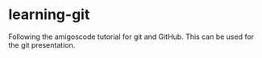 # learning-git
Following the amigoscode tutorial for git and GitHub.
This can be used for the git presentation.

